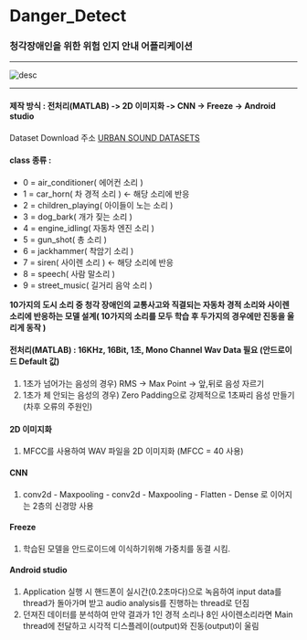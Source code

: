 # Danger_Detect
### 청각장애인을 위한 위험 인지 안내 어플리케이션

------------------------

![desc](https://user-images.githubusercontent.com/48959435/64043394-45a21700-cb9f-11e9-938e-f6e2937993f8.JPG)

------------------------

#### 제작 방식 : 전처리(MATLAB) -> 2D 이미지화 -> CNN -> Freeze -> Android studio

Dataset Download 주소
[URBAN SOUND DATASETS](https://urbansounddataset.weebly.com/urbansound8k.html)

#### class 종류 : 
* 0 = air_conditioner( 에어컨 소리 )
* 1 = car_horn( 차 경적 소리 ) <- 해당 소리에 반응
* 2 = children_playing( 아이들이 노는 소리 )
* 3 = dog_bark( 개가 짖는 소리 )
* 4 = engine_idling( 자동차 엔진 소리 ) 
* 5 = gun_shot( 총 소리 ) 
* 6 = jackhammer( 착암기 소리 )
* 7 = siren( 사이렌 소리 ) <- 해당 소리에 반응
* 8 = speech( 사람 말소리 )
* 9 = street_music( 길거리 음악 소리 )

**10가지의 도시 소리 중 청각 장애인의 교통사고와 직결되는 자동차 경적 소리와 사이렌 소리에 반응하는 모델 설계( 10가지의 소리를 모두 학습 후 두가지의 경우에만 진동을 울리게 동작 )**

#### 전처리(MATLAB) : 16KHz, 16Bit, 1초, Mono Channel Wav Data 필요 (안드로이드 Default 값)
1. 1초가 넘어가는 음성의 경우) RMS -> Max Point -> 앞,뒤로 음성 자르기
2. 1초가 체 안되는 음성의 경우) Zero Padding으로 강제적으로 1초짜리 음성 만들기 (차후 오류의 주원인)

#### 2D 이미지화
1. MFCC를 사용하여 WAV 파일을 2D 이미지화 (MFCC = 40 사용)

#### CNN
1. conv2d - Maxpooling - conv2d - Maxpooling - Flatten - Dense 로 이어지는 2층의 신경망 사용

#### Freeze
1. 학습된 모델을 안드로이드에 이식하기위해 가중치를 동결 시킴.

#### Android studio
1. Application 실행 시 핸드폰이 실시간(0.2초마다)으로 녹음하여 input data를 thread가 돌아가며 받고 audio analysis를 진행하는 thread로 던짐
2. 던져진 데이터를 분석하여 만약 결과가 1인 경적 소리나 8인 사이렌소리라면 Main thread에 전달하고 시각적 디스플레이(output)와 진동(output)이 울림

